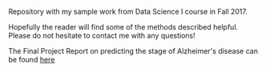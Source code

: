 Repository with my sample work from Data Science I course in Fall 2017.

Hopefully the reader will find some of the methods described helpful. Please do not hesitate to contact me with any questions!

The Final Project Report on predicting the stage of Alzheimer's disease can be found [here](https://filip-michalsky.github.io/Alzheimer_project)